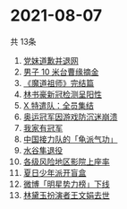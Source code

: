 # 2021-08-07
  共 13条

  <!-- BEGIN -->
  <!-- 最后更新时间:Sat Aug 07 2021 12:15:39 GMT+0000 (Coordinated Universal Time) -->
  1. [党妹道歉并退网](https://www.zhihu.com/search?q=党妹)
1. [男子 10 米台曹缘摘金](https://www.zhihu.com/search?q=10米跳台)
1. [《魔道祖师》完结篇](https://www.zhihu.com/search?q=魔道祖师)
1. [林书豪新冠检测呈阳性](https://www.zhihu.com/search?q=林书豪)
1. [X 特遣队：全员集结](https://www.zhihu.com/search?q=x特遣队)
1. [奥运冠军因游戏防沉迷崩溃](https://www.zhihu.com/search?q=网络游戏)
1. [我家有冠军](https://www.zhihu.com/search?q=我家有冠军)
1. [中国接力队的「龟派气功」](https://www.zhihu.com/search?q=龙珠)
1. [水谷隼退役](https://www.zhihu.com/search?q=水谷隼)
1. [各级风险地区影院上座率](https://www.zhihu.com/search?q=影院上座率)
1. [夏日少年派开盲盒](https://www.zhihu.com/search?q=夏日少年派)
1. [微博「明星势力榜」下线](https://www.zhihu.com/search?q=明星势力榜)
1. [林黛玉扮演者王文娟去世](https://www.zhihu.com/search?q=王文娟)
  <!-- END -->
  